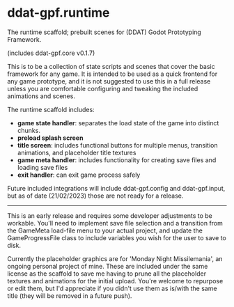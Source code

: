 # ddat-gpf.runtime
The runtime scaffold; prebuilt scenes for (DDAT) Godot Prototyping Framework.

(includes ddat-gpf.core v0.1.7)
 
This is to be a collection of state scripts and scenes that cover the basic framework for any game. It is intended to be used as a quick frontend for any game prototype, and it is not suggested to use this in a full release unless you are comfortable configuring and tweaking the included animations and scenes. 

The runtime scaffold includes:
 * **game state handler**: separates the load state of the game into distinct chunks.
 * **preload splash screen**
 * **title screen**: includes functional buttons for multiple menus, transition animations, and placeholder title textures
 * **game meta handler**: includes functionality for creating save files and loading save files
 * **exit handler**: can exit game process safely

Future included integrations will include ddat-gpf.config and ddat-gpf.input, but as of date (21/02/2023) those are not ready for a release.
 
---

This is an early release and requires some developer adjustments to be workable. You'll need to implement save file selection and a transition from the GameMeta load-file menu to your actual project, and update the GameProgressFile class to include variables you wish for the user to save to disk.

Currently the placeholder graphics are for 'Monday Night Missilemania', an ongoing personal project of mine. These are included under the same license as the scaffold to save me having to prune all the placeholder textures and animations for the initial upload. You're welcome to repurpose or edit them, but I'd appreciate if you didn't use them as is/with the same title (they will be removed in a future push).
